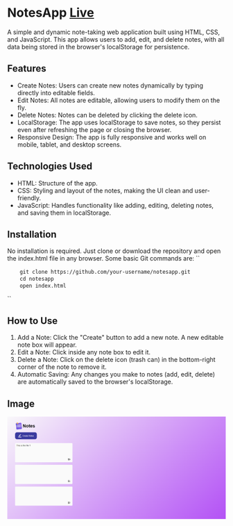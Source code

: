# NotesApp [Live](https://aknotesa-app.netlify.app)
  A simple and dynamic note-taking web application built using HTML, CSS, and JavaScript. This app allows users to add, edit, and delete notes, with all data being stored in the browser's localStorage for     persistence.

## Features
* Create Notes: Users can create new notes dynamically by typing directly into editable fields.
* Edit Notes: All notes are editable, allowing users to modify them on the fly.
* Delete Notes: Notes can be deleted by clicking the delete icon.
* LocalStorage: The app uses localStorage to save notes, so they persist even after refreshing the page or closing the browser.
* Responsive Design: The app is fully responsive and works well on mobile, tablet, and desktop screens.

## Technologies Used
* HTML: Structure of the app.
* CSS: Styling and layout of the notes, making the UI clean and user-friendly.
* JavaScript: Handles functionality like adding, editing, deleting notes, and saving them in localStorage.
  
## Installation
  No installation is required. Just clone or download the repository and open the index.html file in any browser.
  Some basic Git commands are:
  ``
  
        git clone https://github.com/your-username/notesapp.git
        cd notesapp
        open index.html
  ``

  ## How to Use

 1. Add a Note: Click the "Create" button to add a new note. A new editable note box will appear.
 2. Edit a Note: Click inside any note box to edit it.
 3. Delete a Note: Click on the delete icon (trash can) in the bottom-right corner of the note to remove it.
 4. Automatic Saving: Any changes you make to notes (add, edit, delete) are automatically saved to the browser's localStorage.

## Image
![NotesApp Screenshot](./images/finalook.png)
  
